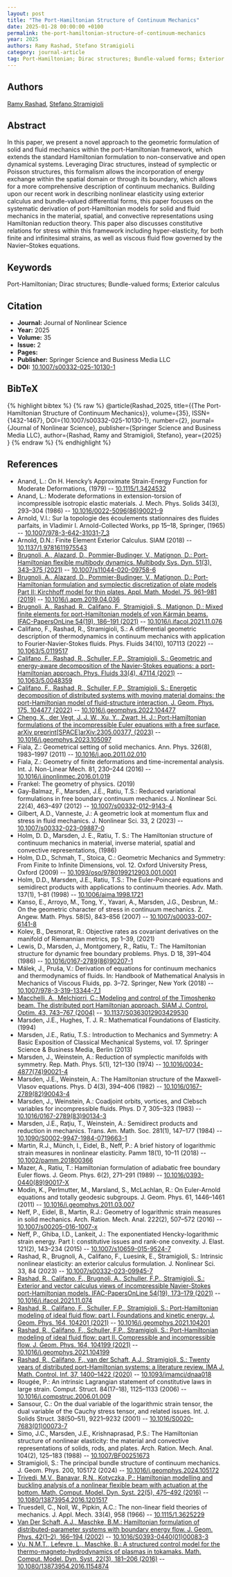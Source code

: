```yaml
---
layout: post
title: "The Port-Hamiltonian Structure of Continuum Mechanics"
date: 2025-01-28 00:00:00 +0100
permalink: the-port-hamiltonian-structure-of-continuum-mechanics
year: 2025
authors: Ramy Rashad, Stefano Stramigioli
category: journal-article
tag: Port-Hamiltonian; Dirac structures; Bundle-valued forms; Exterior calculus
---
```

 
## Authors
[Ramy Rashad](authors/ramy-rashad), [Stefano Stramigioli](authors/stefano-stramigioli)
 
## Abstract
In this paper, we present a novel approach to the geometric formulation of solid and fluid mechanics within the port-Hamiltonian framework, which extends the standard Hamiltonian formulation to non-conservative and open dynamical systems. Leveraging Dirac structures, instead of symplectic or Poisson structures, this formalism allows the incorporation of energy exchange within the spatial domain or through its boundary, which allows for a more comprehensive description of continuum mechanics. Building upon our recent work in describing nonlinear elasticity using exterior calculus and bundle-valued differential forms, this paper focuses on the systematic derivation of port-Hamiltonian models for solid and fluid mechanics in the material, spatial, and convective representations using Hamiltonian reduction theory. This paper also discusses constitutive relations for stress within this framework including hyper-elasticity, for both finite and infinitesimal strains, as well as viscous fluid flow governed by the Navier–Stokes equations.
 
## Keywords
Port-Hamiltonian; Dirac structures; Bundle-valued forms; Exterior calculus
 
## Citation
- **Journal:** Journal of Nonlinear Science
- **Year:** 2025
- **Volume:** 35
- **Issue:** 2
- **Pages:** 
- **Publisher:** Springer Science and Business Media LLC
- **DOI:** [10.1007/s00332-025-10130-1](https://doi.org/10.1007/s00332-025-10130-1)
 
## BibTeX
{% highlight bibtex %}
{% raw %}
@article{Rashad_2025,
  title={{The Port-Hamiltonian Structure of Continuum Mechanics}},
  volume={35},
  ISSN={1432-1467},
  DOI={10.1007/s00332-025-10130-1},
  number={2},
  journal={Journal of Nonlinear Science},
  publisher={Springer Science and Business Media LLC},
  author={Rashad, Ramy and Stramigioli, Stefano},
  year={2025}
}
{% endraw %}
{% endhighlight %}
 
## References
- Anand, L.: On H. Hencky’s Approximate Strain-Energy Function for Moderate Deformations, (1979) -- [10.1115/1.3424532](https://doi.org/10.1115/1.3424532)
- Anand, L.: Moderate deformations in extension-torsion of incompressible isotropic elastic materials. J. Mech. Phys. Solids 34(3), 293–304 (1986) -- [10.1016/0022-5096(86)90021-9](https://doi.org/10.1016/0022-5096(86)90021-9)
- Arnold, V.I.: Sur la topologie des écoulements stationnaires des fluides parfaits, in Vladimir I. Arnold-Collected Works, pp 15–18, Springer, (1965) -- [10.1007/978-3-642-31031-7_3](https://doi.org/10.1007/978-3-642-31031-7_3)
- Arnold, D.N.: Finite Element Exterior Calculus. SIAM (2018) -- [10.1137/1.9781611975543](https://doi.org/10.1137/1.9781611975543)
- [Brugnoli, A., Alazard, D., Pommier-Budinger, V., Matignon, D.: Port-Hamiltonian flexible multibody dynamics. Multibody Sys. Dyn. 51(3), 343–375 (2021)](port-hamiltonian-flexible-multibody-dynamics) -- [10.1007/s11044-020-09758-6](https://doi.org/10.1007/s11044-020-09758-6)
- [Brugnoli, A., Alazard, D., Pommier-Budinger, V., Matignon, D.: Port-Hamiltonian formulation and symplectic discretization of plate models Part II: Kirchhoff model for thin plates. Appl. Math. Model. 75, 961–981 (2019)](port-hamiltonian-formulation-and-symplectic-discretization-of-plate-models-part-ii-kirchhoff-model-for-thin-plates) -- [10.1016/j.apm.2019.04.036](https://doi.org/10.1016/j.apm.2019.04.036)
- [Brugnoli, A., Rashad, R., Califano, F., Stramigioli, S., Matignon, D.: Mixed finite elements for port-Hamiltonian models of von Kármán beams. IFAC-PapersOnLine 54(19), 186–191 (2021)](mixed-finite-elements-for-port-hamiltonian-models-of-von-karman-beams) -- [10.1016/j.ifacol.2021.11.076](https://doi.org/10.1016/j.ifacol.2021.11.076)
- Califano, F., Rashad, R., Stramigioli, S.: A differential geometric description of thermodynamics in continuum mechanics with application to Fourier-Navier-Stokes fluids. Phys. Fluids 34(10), 107113 (2022) -- [10.1063/5.0119517](https://doi.org/10.1063/5.0119517)
- [Califano, F., Rashad, R., Schuller, F.P., Stramigioli, S.: Geometric and energy-aware decomposition of the Navier-Stokes equations: a port-Hamiltonian approach. Phys. Fluids 33(4), 47114 (2021)](geometric-and-energy-aware-decomposition-of-the-navier-stokes-equations-a-port-hamiltonian-approach) -- [10.1063/5.0048359](https://doi.org/10.1063/5.0048359)
- [Califano, F., Rashad, R., Schuller, F.P., Stramigioli, S.: Energetic decomposition of distributed systems with moving material domains: the port-Hamiltonian model of fluid-structure interaction. J. Geom. Phys. 175, 104477 (2022)](energetic-decomposition-of-distributed-systems-with-moving-material-domains-the-port-hamiltonian-model-of-fluid-structure-interaction) -- [10.1016/j.geomphys.2022.104477](https://doi.org/10.1016/j.geomphys.2022.104477)
- [Cheng, X., der Vegt, J. J. W., Xu, Y., Zwart, H. J.: Port-Hamiltonian formulations of the incompressible Euler equations with a free surface, arXiv preprint[SPACE]arXiv:2305.00377, (2023)](port-hamiltonian-formulations-of-the-incompressible-euler-equations-with-a-free-surface) -- [10.1016/j.geomphys.2023.105097](https://doi.org/10.1016/j.geomphys.2023.105097)
- Fiala, Z.: Geometrical setting of solid mechanics. Ann. Phys. 326(8), 1983–1997 (2011) -- [10.1016/j.aop.2011.02.010](https://doi.org/10.1016/j.aop.2011.02.010)
- Fiala, Z.: Geometry of finite deformations and time-incremental analysis. Int. J. Non-Linear Mech. 81, 230–244 (2016) -- [10.1016/j.ijnonlinmec.2016.01.019](https://doi.org/10.1016/j.ijnonlinmec.2016.01.019)
- Frankel: The geometry of physics. (2019)
- Gay-Balmaz, F., Marsden, J.E., Ratiu, T.S.: Reduced variational formulations in free boundary continuum mechanics. J. Nonlinear Sci. 22(4), 463–497 (2012) -- [10.1007/s00332-012-9143-4](https://doi.org/10.1007/s00332-012-9143-4)
- Gilbert, A.D., Vanneste, J.: A geometric look at momentum flux and stress in fluid mechanics. J. Nonlinear Sci. 33, 2 (2023) -- [10.1007/s00332-023-09887-0](https://doi.org/10.1007/s00332-023-09887-0)
- Holm, D. D., Marsden, J. E., Ratiu, T. S.: The Hamiltonian structure of continuum mechanics in material, inverse material, spatial and convective representations, (1986)
- Holm, D.D., Schmah, T., Stoica, C.: Geometric Mechanics and Symmetry: From Finite to Infinite Dimensions, vol. 12. Oxford University Press, Oxford (2009) -- [10.1093/oso/9780199212903.001.0001](https://doi.org/10.1093/oso/9780199212903.001.0001)
- Holm, D.D., Marsden, J.E., Ratiu, T.S.: The Euler-Poincaré equations and semidirect products with applications to continuum theories. Adv. Math. 137(1), 1–81 (1998) -- [10.1006/aima.1998.1721](https://doi.org/10.1006/aima.1998.1721)
- Kanso, E., Arroyo, M., Tong, Y., Yavari, A., Marsden, J.G., Desbrun, M.: On the geometric character of stress in continuum mechanics. Z. Angew. Math. Phys. 58(5), 843–856 (2007) -- [10.1007/s00033-007-6141-8](https://doi.org/10.1007/s00033-007-6141-8)
- Kolev, B., Desmorat, R.: Objective rates as covariant derivatives on the manifold of Riemannian metrics, pp 1–39, (2021)
- Lewis, D., Marsden, J., Montgomery, R., Ratiu, T.: The Hamiltonian structure for dynamic free boundary problems. Phys. D 18, 391–404 (1986) -- [10.1016/0167-2789(86)90207-1](https://doi.org/10.1016/0167-2789(86)90207-1)
- Málek, J., Pruša, V.: Derivation of equations for continuum mechanics and thermodynamics of fluids. In: Handbook of Mathematical Analysis in Mechanics of Viscous Fluids, pp. 3–72. Springer, New York (2018) -- [10.1007/978-3-319-13344-7_1](https://doi.org/10.1007/978-3-319-13344-7_1)
- [Macchelli, A., Melchiorri, C.: Modeling and control of the Timoshenko beam. The distributed port Hamiltonian approach. SIAM J. Control. Optim. 43, 743–767 (2004)](modeling-and-control-of-the-timoshenko-beam-the-distributed-port-hamiltonian-approach) -- [10.1137/S0363012903429530](https://doi.org/10.1137/S0363012903429530)
- Marsden, J.E., Hughes, T. J. R.: Mathematical Foundations of Elasticity. (1994)
- Marsden, J.E., Ratiu, T.S.: Introduction to Mechanics and Symmetry: A Basic Exposition of Classical Mechanical Systems, vol. 17. Springer Science & Business Media, Berlin (2013)
- Marsden, J., Weinstein, A.: Reduction of symplectic manifolds with symmetry. Rep. Math. Phys. 5(1), 121–130 (1974) -- [10.1016/0034-4877(74)90021-4](https://doi.org/10.1016/0034-4877(74)90021-4)
- Marsden, J.E., Weinstein, A.: The Hamiltonian structure of the Maxwell-Vlasov equations. Phys. D 4(3), 394–406 (1982) -- [10.1016/0167-2789(82)90043-4](https://doi.org/10.1016/0167-2789(82)90043-4)
- Marsden, J., Weinstein, A.: Coadjoint orbits, vortices, and Clebsch variables for incompressible fluids. Phys. D 7, 305–323 (1983) -- [10.1016/0167-2789(83)90134-3](https://doi.org/10.1016/0167-2789(83)90134-3)
- Marsden, J.E., Raţiu, T., Weinstein, A.: Semidirect products and reduction in mechanics. Trans. Am. Math. Soc. 281(1), 147–177 (1984) -- [10.1090/S0002-9947-1984-0719663-1](https://doi.org/10.1090/S0002-9947-1984-0719663-1)
- Martin, R.J., Münch, I., Eidel, B., Neff, P.: A brief history of logarithmic strain measures in nonlinear elasticity. Pamm 18(1), 10–11 (2018) -- [10.1002/pamm.201800366](https://doi.org/10.1002/pamm.201800366)
- Mazer, A., Ratiu, T.: Hamiltonian formulation of adiabatic free boundary Euler flows. J. Geom. Phys. 6(2), 271–291 (1989) -- [10.1016/0393-0440(89)90017-X](https://doi.org/10.1016/0393-0440(89)90017-X)
- Modin, K., Perlmutter, M., Marsland, S., McLachlan, R.: On Euler-Arnold equations and totally geodesic subgroups. J. Geom. Phys. 61, 1446–1461 (2011) -- [10.1016/j.geomphys.2011.03.007](https://doi.org/10.1016/j.geomphys.2011.03.007)
- Neff, P., Eidel, B., Martin, R.J.: Geometry of logarithmic strain measures in solid mechanics. Arch. Ration. Mech. Anal. 222(2), 507–572 (2016) -- [10.1007/s00205-016-1007-x](https://doi.org/10.1007/s00205-016-1007-x)
- Neff, P., Ghiba, I.D., Lankeit, J.: The exponentiated Hencky-logarithmic strain energy. Part I: constitutive issues and rank-one convexity. J. Elast. 121(2), 143–234 (2015) -- [10.1007/s10659-015-9524-7](https://doi.org/10.1007/s10659-015-9524-7)
- Rashad, R., Brugnoli, A., Califano, F., Luesink, E., Stramigioli, S.: Intrinsic nonlinear elasticity: an exterior calculus formulation. J. Nonlinear Sci. 33, 84 (2023) -- [10.1007/s00332-023-09945-7](https://doi.org/10.1007/s00332-023-09945-7)
- [Rashad, R., Califano, F., Brugnoli, A., Schuller, F.P., Stramigioli, S.: Exterior and vector calculus views of incompressible Navier-Stokes port-Hamiltonian models. IFAC-PapersOnLine 54(19), 173–179 (2021)](exterior-and-vector-calculus-views-of-incompressible-navier-stokes-port-hamiltonian-models) -- [10.1016/j.ifacol.2021.11.074](https://doi.org/10.1016/j.ifacol.2021.11.074)
- [Rashad, R., Califano, F., Schuller, F.P., Stramigioli, S.: Port-Hamiltonian modeling of ideal fluid flow: part I. Foundations and kinetic energy. J. Geom. Phys. 164, 104201 (2021)](port-hamiltonian-modeling-of-ideal-fluid-flow-part-i-foundations-and-kinetic-energy) -- [10.1016/j.geomphys.2021.104201](https://doi.org/10.1016/j.geomphys.2021.104201)
- [Rashad, R., Califano, F., Schuller, F.P., Stramigioli, S.: Port-Hamiltonian modeling of ideal fluid flow: part II. Compressible and incompressible flow. J. Geom. Phys. 164, 104199 (2021)](port-hamiltonian-modeling-of-ideal-fluid-flow-part-ii-compressible-and-incompressible-flow) -- [10.1016/j.geomphys.2021.104199](https://doi.org/10.1016/j.geomphys.2021.104199)
- [Rashad, R., Califano, F., van der Schaft, A.J., Stramigioli, S.: Twenty years of distributed port-Hamiltonian systems: a literature review. IMA J. Math. Control. Inf. 37, 1400–1422 (2020)](twenty-years-of-distributed-port-hamiltonian-systems-a-literature-review) -- [10.1093/imamci/dnaa018](https://doi.org/10.1093/imamci/dnaa018)
- Rougée, P.: An intrinsic Lagrangian statement of constitutive laws in large strain. Comput. Struct. 84(17–18), 1125–1133 (2006) -- [10.1016/j.compstruc.2006.01.009](https://doi.org/10.1016/j.compstruc.2006.01.009)
- Sansour, C.: On the dual variable of the logarithmic strain tensor, the dual variable of the Cauchy stress tensor, and related issues. Int. J. Solids Struct. 38(50–51), 9221–9232 (2001) -- [10.1016/S0020-7683(01)00073-7](https://doi.org/10.1016/S0020-7683(01)00073-7)
- Simo, J.C., Marsden, J.E., Krishnaprasad, P.S.: The Hamiltonian structure of nonlinear elasticity: the material and convective representations of solids, rods, and plates. Arch. Ration. Mech. Anal. 104(2), 125–183 (1988) -- [10.1007/BF00251673](https://doi.org/10.1007/BF00251673)
- Stramigioli, S.: The principal bundle structure of continuum mechanics. J. Geom. Phys. 200, 105172 (2024) -- [10.1016/j.geomphys.2024.105172](https://doi.org/10.1016/j.geomphys.2024.105172)
- [Trivedi, M.V., Banavar, R.N., Kotyczka, P.: Hamiltonian modelling and buckling analysis of a nonlinear flexible beam with actuation at the bottom. Math. Comput. Model. Dyn. Syst. 22(5), 475–492 (2016)](hamiltonian-modelling-and-buckling-analysis-of-a-nonlinear-flexible-beam-with-actuation-at-the-bottom) -- [10.1080/13873954.2016.1201517](https://doi.org/10.1080/13873954.2016.1201517)
- Truesdell, C., Noll, W., Pipkin, A.C.: The non-linear field theories of mechanics. J. Appl. Mech. 33(4), 958 (1966) -- [10.1115/1.3625229](https://doi.org/10.1115/1.3625229)
- [Van Der Schaft, A.J., Maschke, B.M.: Hamiltonian formulation of distributed-parameter systems with boundary energy flow. J. Geom. Phys. 42(1–2), 166–194 (2002)](hamiltonian-formulation-of-distributed-parameter-systems-with-boundary-energy-flow) -- [10.1016/S0393-0440(01)00083-3](https://doi.org/10.1016/S0393-0440(01)00083-3)
- [Vu, N.M.T., Lefevre, L., Maschke, B.: A structured control model for the thermo-magneto-hydrodynamics of plasmas in tokamaks. Math. Comput. Model. Dyn. Syst. 22(3), 181–206 (2016)](a-structured-control-model-for-the-thermo-magneto-hydrodynamics-of-plasmas-in-tokamaks) -- [10.1080/13873954.2016.1154874](https://doi.org/10.1080/13873954.2016.1154874)

